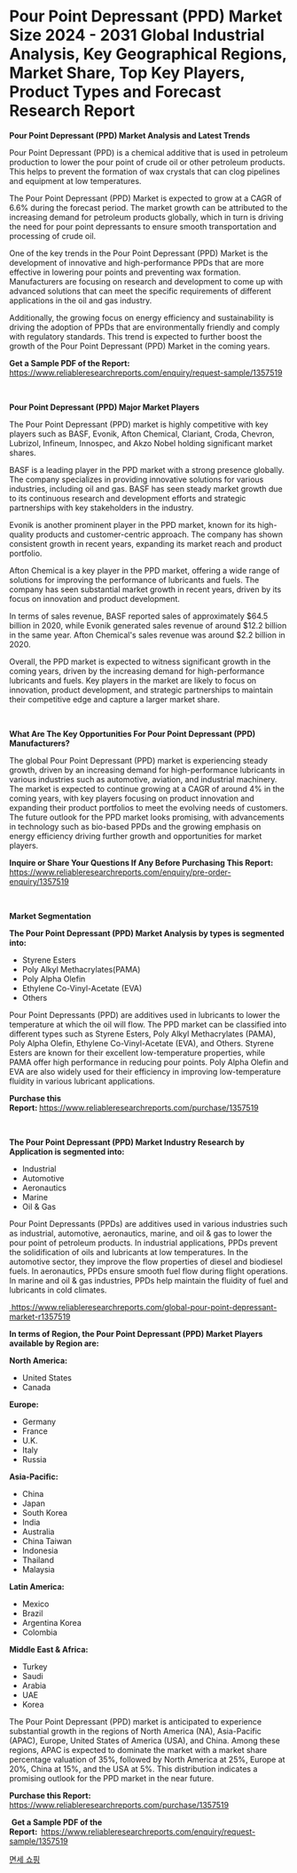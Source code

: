<p><h1>Pour Point Depressant (PPD) Market Size 2024 - 2031 Global Industrial Analysis, Key Geographical Regions, Market Share, Top Key Players, Product Types and Forecast Research Report</h1></p><p><strong>Pour Point Depressant (PPD) Market Analysis and Latest Trends</strong></p>
<p><p>Pour Point Depressant (PPD) is a chemical additive that is used in petroleum production to lower the pour point of crude oil or other petroleum products. This helps to prevent the formation of wax crystals that can clog pipelines and equipment at low temperatures.</p><p>The Pour Point Depressant (PPD) Market is expected to grow at a CAGR of 6.6% during the forecast period. The market growth can be attributed to the increasing demand for petroleum products globally, which in turn is driving the need for pour point depressants to ensure smooth transportation and processing of crude oil.</p><p>One of the key trends in the Pour Point Depressant (PPD) Market is the development of innovative and high-performance PPDs that are more effective in lowering pour points and preventing wax formation. Manufacturers are focusing on research and development to come up with advanced solutions that can meet the specific requirements of different applications in the oil and gas industry.</p><p>Additionally, the growing focus on energy efficiency and sustainability is driving the adoption of PPDs that are environmentally friendly and comply with regulatory standards. This trend is expected to further boost the growth of the Pour Point Depressant (PPD) Market in the coming years.</p></p>
<p><strong>Get a Sample PDF of the Report:&nbsp;</strong> <a href="https://www.reliableresearchreports.com/enquiry/request-sample/1357519">https://www.reliableresearchreports.com/enquiry/request-sample/1357519</a></p>
<p>&nbsp;</p>
<p><strong>Pour Point Depressant (PPD) Major Market Players</strong></p>
<p><p>The Pour Point Depressant (PPD) market is highly competitive with key players such as BASF, Evonik, Afton Chemical, Clariant, Croda, Chevron, Lubrizol, Infineum, Innospec, and Akzo Nobel holding significant market shares. </p><p>BASF is a leading player in the PPD market with a strong presence globally. The company specializes in providing innovative solutions for various industries, including oil and gas. BASF has seen steady market growth due to its continuous research and development efforts and strategic partnerships with key stakeholders in the industry.</p><p>Evonik is another prominent player in the PPD market, known for its high-quality products and customer-centric approach. The company has shown consistent growth in recent years, expanding its market reach and product portfolio.</p><p>Afton Chemical is a key player in the PPD market, offering a wide range of solutions for improving the performance of lubricants and fuels. The company has seen substantial market growth in recent years, driven by its focus on innovation and product development.</p><p>In terms of sales revenue, BASF reported sales of approximately $64.5 billion in 2020, while Evonik generated sales revenue of around $12.2 billion in the same year. Afton Chemical's sales revenue was around $2.2 billion in 2020.</p><p>Overall, the PPD market is expected to witness significant growth in the coming years, driven by the increasing demand for high-performance lubricants and fuels. Key players in the market are likely to focus on innovation, product development, and strategic partnerships to maintain their competitive edge and capture a larger market share.</p></p>
<p>&nbsp;</p>
<p><strong>What Are The Key Opportunities For Pour Point Depressant (PPD) Manufacturers?</strong></p>
<p><p>The global Pour Point Depressant (PPD) market is experiencing steady growth, driven by an increasing demand for high-performance lubricants in various industries such as automotive, aviation, and industrial machinery. The market is expected to continue growing at a CAGR of around 4% in the coming years, with key players focusing on product innovation and expanding their product portfolios to meet the evolving needs of customers. The future outlook for the PPD market looks promising, with advancements in technology such as bio-based PPDs and the growing emphasis on energy efficiency driving further growth and opportunities for market players.</p></p>
<p><strong>Inquire or Share Your Questions If Any Before Purchasing This Report:</strong> <a href="https://www.reliableresearchreports.com/enquiry/pre-order-enquiry/1357519">https://www.reliableresearchreports.com/enquiry/pre-order-enquiry/1357519</a></p>
<p>&nbsp;</p>
<p><strong>Market Segmentation</strong></p>
<p><strong>The Pour Point Depressant (PPD) Market Analysis by types is segmented into:</strong></p>
<p><ul><li>Styrene Esters</li><li>Poly Alkyl Methacrylates(PAMA)</li><li>Poly Alpha Olefin</li><li>Ethylene Co-Vinyl-Acetate (EVA)</li><li>Others</li></ul></p>
<p><p>Pour Point Depressants (PPD) are additives used in lubricants to lower the temperature at which the oil will flow. The PPD market can be classified into different types such as Styrene Esters, Poly Alkyl Methacrylates (PAMA), Poly Alpha Olefin, Ethylene Co-Vinyl-Acetate (EVA), and Others. Styrene Esters are known for their excellent low-temperature properties, while PAMA offer high performance in reducing pour points. Poly Alpha Olefin and EVA are also widely used for their efficiency in improving low-temperature fluidity in various lubricant applications.</p></p>
<p><strong>Purchase this Report:&nbsp;</strong><a href="https://www.reliableresearchreports.com/purchase/1357519">https://www.reliableresearchreports.com/purchase/1357519</a></p>
<p>&nbsp;</p>
<p><strong>The Pour Point Depressant (PPD) Market Industry Research by Application is segmented into:</strong></p>
<p><ul><li>Industrial</li><li>Automotive</li><li>Aeronautics</li><li>Marine</li><li>Oil & Gas</li></ul></p>
<p><p>Pour Point Depressants (PPDs) are additives used in various industries such as industrial, automotive, aeronautics, marine, and oil & gas to lower the pour point of petroleum products. In industrial applications, PPDs prevent the solidification of oils and lubricants at low temperatures. In the automotive sector, they improve the flow properties of diesel and biodiesel fuels. In aeronautics, PPDs ensure smooth fuel flow during flight operations. In marine and oil & gas industries, PPDs help maintain the fluidity of fuel and lubricants in cold climates.</p></p>
<p><a href="https://www.reliableresearchreports.com/global-pour-point-depressant-market-r1357519">&nbsp;https://www.reliableresearchreports.com/global-pour-point-depressant-market-r1357519</a></p>
<p><strong>In terms of Region, the Pour Point Depressant (PPD) Market Players available by Region are:</strong></p>
<p>
    <p> <strong> North America: </strong>
        <ul>
            <li>United States</li>
            <li>Canada</li>
        </ul>
        </p> 
    <p> <strong> Europe: </strong>
        <ul>
            <li>Germany</li>
            <li>France</li>
            <li>U.K.</li>
            <li>Italy</li>
            <li>Russia</li>
        </ul>
        </p> 
    <p> <strong> Asia-Pacific: </strong>
        <ul>
            <li>China</li>
            <li>Japan</li>
            <li>South Korea</li>
            <li>India</li>
            <li>Australia</li>
            <li>China Taiwan</li>
            <li>Indonesia</li>
            <li>Thailand</li>
            <li>Malaysia</li>
        </ul>
        </p> 
    <p> <strong> Latin America: </strong>
        <ul>
            <li>Mexico</li>
            <li>Brazil</li>
            <li>Argentina Korea</li>
            <li>Colombia</li>
        </ul>
        </p> 
    <p> <strong> Middle East & Africa: </strong>
        <ul>
            <li>Turkey</li>
            <li>Saudi</li>
            <li>Arabia</li>
            <li>UAE</li>
            <li>Korea</li>
        </ul>
    </p>
    </p>
<p><p>The Pour Point Depressant (PPD) market is anticipated to experience substantial growth in the regions of North America (NA), Asia-Pacific (APAC), Europe, United States of America (USA), and China. Among these regions, APAC is expected to dominate the market with a market share percentage valuation of 35%, followed by North America at 25%, Europe at 20%, China at 15%, and the USA at 5%. This distribution indicates a promising outlook for the PPD market in the near future.</p></p>
<p><strong>Purchase this Report: </strong><a href="https://www.reliableresearchreports.com/purchase/1357519">https://www.reliableresearchreports.com/purchase/1357519</a></p>
<p>&nbsp;<strong>Get a Sample PDF of the Report:&nbsp;&nbsp;</strong><a href="https://www.reliableresearchreports.com/enquiry/request-sample/1357519">https://www.reliableresearchreports.com/enquiry/request-sample/1357519</a></p>
<p><strong></strong></p>
<p><p><a href="https://github.com/RickyMetzDVM/Market-Research-Report-List-1/blob/main/286261881726.md">면세 쇼핑</a></p></p>